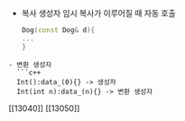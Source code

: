 - 복사 생성자
  임시 복사가 이루어질 때 자동 호출
  ```c++
  Dog(const Dog& d){
  ...
  }
```
- 변환 생성자
  ```c++
  Int():data_(0){} -> 생성자
  Int(int n):data_(n){} -> 변환 생성자
```

[[13040]] 
[[13050]] 